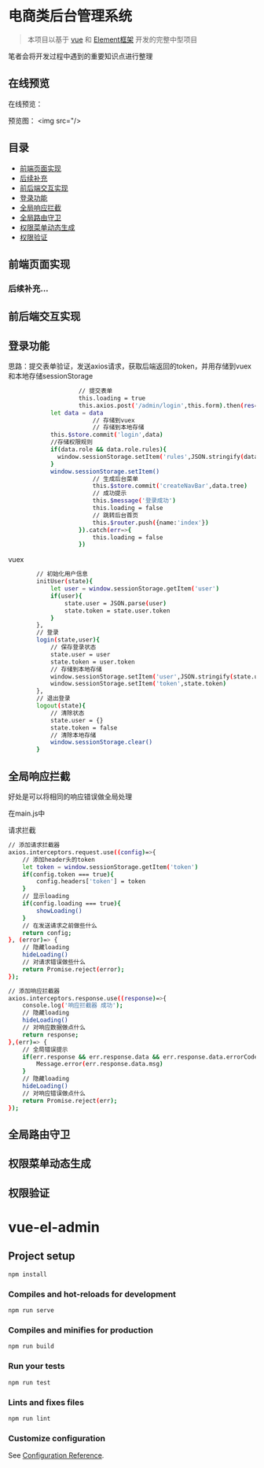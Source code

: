 # 电商类后台管理系统

> 本项目以基于 [vue](https://vuejs.org) 和 [Element框架](https://element.eleme.cn/#/zh-CN) 开发的完整中型项目

笔者会将开发过程中遇到的重要知识点进行整理

## 在线预览

在线预览：

预览图：
<img src="/>


## 目录

- [前端页面实现](#前端页面实现)
- [后续补充](#后续补充)
- [前后端交互实现](#前后端交互实现)
- [登录功能](#登录功能)
- [全局响应拦截](#全局响应拦截)
- [全局路由守卫](#全局路由守卫)
- [权限菜单动态生成](#权限菜单动态生成)
- [权限验证](#权限验证)

## 前端页面实现

### 后续补充...

## 前后端交互实现

## 登录功能

思路：提交表单验证，发送axios请求，获取后端返回的token，并用存储到vuex和本地存储sessionStorage

```bash
					// 提交表单
					this.loading = true
					this.axios.post('/admin/login',this.form).then(res=>{
            let data = data
						// 存储到vuex
						// 存储到本地存储
            this.$store.commit('login',data)
            //存储权限规则
            if(data.role && data.role.rules){
              window.sessionStorage.setItem('rules',JSON.stringify(data.role.rules))
            }
            window.sessionStorage.setItem()
						// 生成后台菜单
						this.$store.commit('createNavBar',data.tree)
						// 成功提示
						this.$message('登录成功')
						this.loading = false
						// 跳转后台首页
						this.$router.push({name:'index'})
					}).catch(err=>{
						this.loading = false
					})
```

vuex
```bash
		// 初始化用户信息
		initUser(state){
			let user = window.sessionStorage.getItem('user')
			if(user){
				state.user = JSON.parse(user)
				state.token = state.user.token
			}
		},
		// 登录
		login(state,user){
			// 保存登录状态
			state.user = user
			state.token = user.token
			// 存储到本地存储
			window.sessionStorage.setItem('user',JSON.stringify(state.user))
			window.sessionStorage.setItem('token',state.token)
		},
		// 退出登录
		logout(state){
			// 清除状态
			state.user = {}
			state.token = false
			// 清除本地存储
			window.sessionStorage.clear()
		}
```

## 全局响应拦截

好处是可以将相同的响应错误做全局处理

在main.js中

请求拦截
```bash
// 添加请求拦截器
axios.interceptors.request.use((config)=>{
	// 添加header头的token
	let token = window.sessionStorage.getItem('token')
	if(config.token === true){
		config.headers['token'] = token
	}
	// 显示loading
	if(config.loading === true){
		showLoading()
	}
	// 在发送请求之前做些什么
	return config;
}, (error)=> {
	// 隐藏loading
	hideLoading()
	// 对请求错误做些什么
	return Promise.reject(error);
});
```


```bash
// 添加响应拦截器
axios.interceptors.response.use((response)=>{
	console.log('响应拦截器 成功');
	// 隐藏loading
	hideLoading()
	// 对响应数据做点什么
	return response;
},(err)=> {
	// 全局错误提示
	if(err.response && err.response.data && err.response.data.errorCode){
		Message.error(err.response.data.msg)
	}
	// 隐藏loading
	hideLoading()
	// 对响应错误做点什么
	return Promise.reject(err);
});
```

## 全局路由守卫

## 权限菜单动态生成

## 权限验证







# vue-el-admin

## Project setup
```
npm install
```

### Compiles and hot-reloads for development
```
npm run serve
```

### Compiles and minifies for production
```
npm run build
```

### Run your tests
```
npm run test
```

### Lints and fixes files
```
npm run lint
```

### Customize configuration
See [Configuration Reference](https://cli.vuejs.org/config/).
